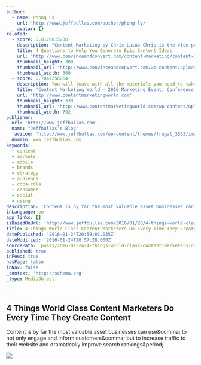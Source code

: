 ```yaml
---
author:
  - name: Phong Ly
    url: 'http://www.jeffbullas.com/author/phong-ly/'
    avatar: {}
related:
  - score: 0.8176615238
    description: "Content Marketing by Chris Lucas Chris is the vice president of marketing for Formstack. He is passionate about setting the vision for Formstack's marketing department, as well as discovering new ways to drive web traffic and leads."
    title: 4 Questions to Help You Generate Epic Content Ideas
    url: 'http://www.convinceandconvert.com/content-marketing/content-ideas/'
    thumbnail_height: 300
    thumbnail_url: 'http://www.convinceandconvert.com/wp-content/uploads/2015/07/4-Questions-to-Help-You-Generate-Epic-Content-Ideas-teaser.jpg'
    thumbnail_width: 300
  - score: 0.7847256064
    description: You will leave with all the materials you need to take a content marketing strategy back to your team - and - to implement a content marketing plan that will grow your business and inspire your audience.
    title: 'Content Marketing World - 2016 Marketing Event, Conference'
    url: 'http://www.contentmarketingworld.com'
    thumbnail_height: 338
    thumbnail_url: 'http://www.contentmarketingworld.com/wp-content/uploads/2015/10/CMWorld16_Logo_rev.png'
    thumbnail_width: 792
publisher:
  url: 'http://www.jeffbullas.com'
  name: "Jeffbullas's Blog"
  favicon: 'http://www.jeffbullas.com/wp-content/themes/frugal_3553/images/favicon.ico'
  domain: www.jeffbullas.com
keywords:
  - content
  - markets
  - mobile
  - brands
  - strategy
  - audience
  - coca-cola
  - consumer
  - social
  - using
description: 'Content is by far the most valuable asset businesses can use, to not only engage and inform customers, but to increase traffic to their website and dramatically improve search rankings.'
inLanguage: en
app_links: []
isBasedOnUrl: 'http://www.jeffbullas.com/2016/01/20/4-things-world-class-content-marketers-every-time-create-content/'
title: 4 Things World Class Content Marketers Do Every Time They Create Content
datePublished: '2016-01-24T20:59:01.035Z'
dateModified: '2016-01-24T20:57:28.000Z'
sourcePath: _posts/2016-01-24-4-things-world-class-content-marketers-do-every-time-they-cr.md
published: true
inFeed: true
hasPage: false
inNav: false
_context: 'http://schema.org'
_type: MediaObject

---
```

<article style=""><h1>4 Things World Class Content Marketers Do Every Time They Create Content</h1><p>Content is by far the most valuable asset businesses can use&amp;comma; to not only engage and inform customers&amp;comma; but to increase traffic to their website and dramatically improve search rankings&amp;period;</p><img src="http://www.jeffbullas.com/wp-content/uploads/2016/01/4-Things-World-Class-Content-Marketers-Do-Every-Time-They-Create-Content.jpg" /></article>